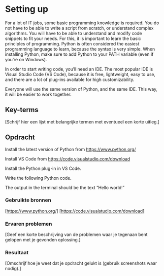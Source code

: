 # Setting up

For a lot of IT jobs, some basic programming knowledge is required. You do not have to be able to write a script from scratch, or understand complex algorithms. You will have to be able to understand and modify code snippets to fit your needs.
For this, it is important to learn the basic principles of programming. Python is often considered the easiest programming language to learn, because the syntax is very simple.
When installing Python, make sure to add Python to your PATH variable (even if you’re on Windows).

In order to start writing code, you’ll need an IDE. The most popular IDE is Visual Studio Code (VS Code), because it is free, lightweight, easy to use, and there are a lot of plug-ins available for high customizability.

Everyone will use the same version of Python, and the same IDE. This way, it will be easier to work together.


## Key-terms
[Schrijf hier een lijst met belangrijke termen met eventueel een korte uitleg.]

## Opdracht

Install the latest version of Python from https://www.python.org/

Install VS Code from https://code.visualstudio.com/download

Install the Python plug-in in VS Code.

Write the following Python code. 

The output in the terminal should be the text “Hello world!”


### Gebruikte bronnen
[https://www.python.org/]
[https://code.visualstudio.com/download]


### Ervaren problemen
[Geef een korte beschrijving van de problemen waar je tegenaan bent gelopen met je gevonden oplossing.]

### Resultaat
[Omschrijf hoe je weet dat je opdracht gelukt is (gebruik screenshots waar nodig).]
